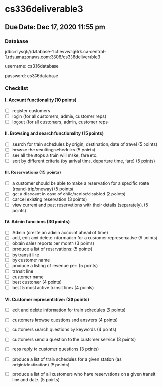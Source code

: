 # cs336deliverable3

## Due Date: Dec 17, 2020 11:55 pm

### Database
jdbc:mysql://database-1.ctievvwhg6rk.ca-central-1.rds.amazonaws.com:3306/cs336deliverable3 

username: cs336database

password: cs336database

### Checklist
#### I. Account functionality (10 points)
- [ ] register customers
- [ ] login (for all customers, admin, customer reps)
- [ ] logout (for all customers, admin, customer reps)

#### II. Browsing and search functionality (15 points)
- [ ] search for train schedules by origin, destination, date of travel (5 points)
- [ ] browse the resulting schedules (5 points)
- [ ] see all the stops a train will make, fare etc.
- [ ] sort by different criteria (by arrival time, departure time, fare) (5 points)

#### III. Reservations (15 points)
- [ ] a customer should be able to make a reservation for a specific route (round-trip/oneway) (5 points)
- [ ] get a discount in case of child/senior/disabled (2 points)
- [ ] cancel existing reservation (3 points)
- [ ] view current and past reservations with their details (separately). (5 points)

#### IV. Admin functions (30 points)
- [ ] Admin (create an admin account ahead of time)
- [ ] add, edit and delete information for a customer representative (9 points)
- [ ] obtain sales reports per month (3 points)
- [ ] produce a list of reservations: (5 points)
- [ ] by transit line
- [ ] by customer name
- [ ] produce a listing of revenue per: (5 points)
- [ ] transit line
- [ ] customer name
- [ ] best customer (4 points)
- [ ] best 5 most active transit lines (4 points)

#### VI. Customer representative: (30 points)
- [ ] edit and delete information for train schedules (6 points)
- [ ] customers browse questions and answers (4 points)
- [ ] customers search questions by keywords (4 points)
- [ ] customers send a question to the customer service (3 points)
- [ ] reps reply to customer questions (3 points)
- [ ] produce a list of train schedules for a given station (as origin/destination) (5 points)
- [ ] produce a list of all customers who have reservations on a given transit line and date. (5 points)


